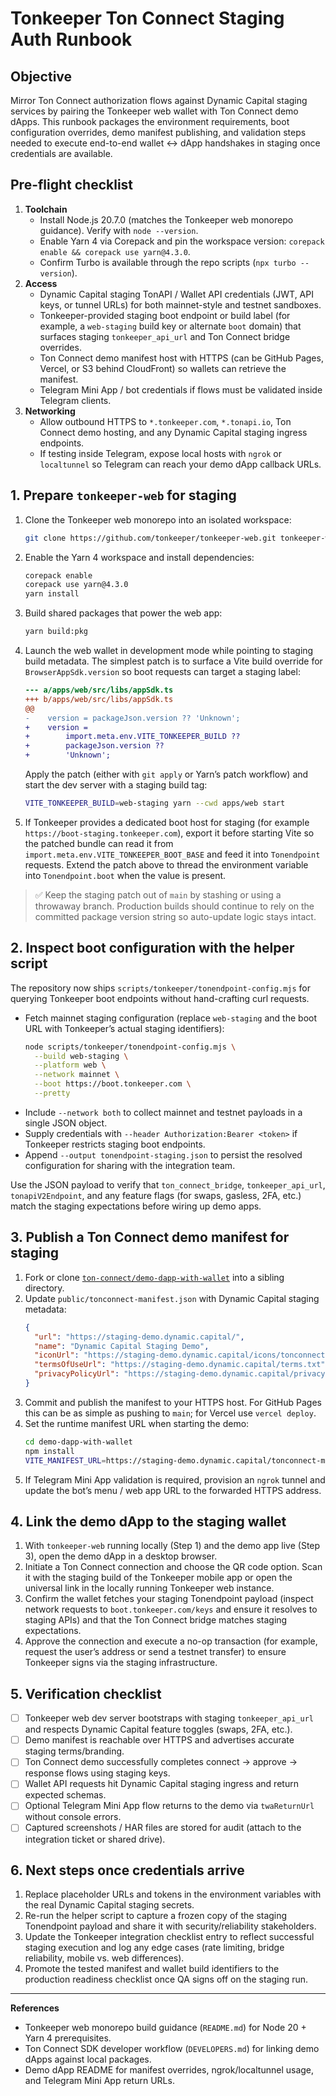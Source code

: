 # Tonkeeper Ton Connect Staging Auth Runbook

## Objective

Mirror Ton Connect authorization flows against Dynamic Capital staging services
by pairing the Tonkeeper web wallet with Ton Connect demo dApps. This runbook
packages the environment requirements, boot configuration overrides, demo
manifest publishing, and validation steps needed to execute end-to-end wallet ↔️
dApp handshakes in staging once credentials are available.

## Pre-flight checklist

1. **Toolchain**
   - Install Node.js 20.7.0 (matches the Tonkeeper web monorepo guidance).
     Verify with `node --version`.
   - Enable Yarn 4 via Corepack and pin the workspace version:
     `corepack enable && corepack use yarn@4.3.0`.
   - Confirm Turbo is available through the repo scripts
     (`npx turbo --version`).
2. **Access**
   - Dynamic Capital staging TonAPI / Wallet API credentials (JWT, API keys, or
     tunnel URLs) for both mainnet-style and testnet sandboxes.
   - Tonkeeper-provided staging boot endpoint or build label (for example, a
     `web-staging` build key or alternate `boot` domain) that surfaces staging
     `tonkeeper_api_url` and Ton Connect bridge overrides.
   - Ton Connect demo manifest host with HTTPS (can be GitHub Pages, Vercel, or
     S3 behind CloudFront) so wallets can retrieve the manifest.
   - Telegram Mini App / bot credentials if flows must be validated inside
     Telegram clients.
3. **Networking**
   - Allow outbound HTTPS to `*.tonkeeper.com`, `*.tonapi.io`, Ton Connect demo
     hosting, and any Dynamic Capital staging ingress endpoints.
   - If testing inside Telegram, expose local hosts with `ngrok` or
     `localtunnel` so Telegram can reach your demo dApp callback URLs.

## 1. Prepare `tonkeeper-web` for staging

1. Clone the Tonkeeper web monorepo into an isolated workspace:
   ```bash
   git clone https://github.com/tonkeeper/tonkeeper-web.git tonkeeper-web && cd tonkeeper-web
   ```
2. Enable the Yarn 4 workspace and install dependencies:
   ```bash
   corepack enable
   corepack use yarn@4.3.0
   yarn install
   ```
3. Build shared packages that power the web app:
   ```bash
   yarn build:pkg
   ```
4. Launch the web wallet in development mode while pointing to staging build
   metadata. The simplest patch is to surface a Vite build override for
   `BrowserAppSdk.version` so boot requests can target a staging label:
   ```diff
   --- a/apps/web/src/libs/appSdk.ts
   +++ b/apps/web/src/libs/appSdk.ts
   @@
   -    version = packageJson.version ?? 'Unknown';
   +    version =
   +        import.meta.env.VITE_TONKEEPER_BUILD ??
   +        packageJson.version ??
   +        'Unknown';
   ```
   Apply the patch (either with `git apply` or Yarn’s patch workflow) and start
   the dev server with a staging build tag:
   ```bash
   VITE_TONKEEPER_BUILD=web-staging yarn --cwd apps/web start
   ```
5. If Tonkeeper provides a dedicated boot host for staging (for example
   `https://boot-staging.tonkeeper.com`), export it before starting Vite so the
   patched bundle can read it from `import.meta.env.VITE_TONKEEPER_BOOT_BASE`
   and feed it into `Tonendpoint` requests. Extend the patch above to thread the
   environment variable into `Tonendpoint.boot` when the value is present.

> ✅ Keep the staging patch out of `main` by stashing or using a throwaway
> branch. Production builds should continue to rely on the committed package
> version string so auto-update logic stays intact.

## 2. Inspect boot configuration with the helper script

The repository now ships `scripts/tonkeeper/tonendpoint-config.mjs` for querying
Tonkeeper boot endpoints without hand-crafting curl requests.

- Fetch mainnet staging configuration (replace `web-staging` and the boot URL
  with Tonkeeper’s actual staging identifiers):
  ```bash
  node scripts/tonkeeper/tonendpoint-config.mjs \
    --build web-staging \
    --platform web \
    --network mainnet \
    --boot https://boot.tonkeeper.com \
    --pretty
  ```
- Include `--network both` to collect mainnet and testnet payloads in a single
  JSON object.
- Supply credentials with `--header Authorization:Bearer <token>` if Tonkeeper
  restricts staging boot endpoints.
- Append `--output tonendpoint-staging.json` to persist the resolved
  configuration for sharing with the integration team.

Use the JSON payload to verify that `ton_connect_bridge`, `tonkeeper_api_url`,
`tonapiV2Endpoint`, and any feature flags (for swaps, gasless, 2FA, etc.) match
the staging expectations before wiring up demo apps.

## 3. Publish a Ton Connect demo manifest for staging

1. Fork or clone
   [`ton-connect/demo-dapp-with-wallet`](https://github.com/ton-connect/demo-dapp-with-wallet)
   into a sibling directory.
2. Update `public/tonconnect-manifest.json` with Dynamic Capital staging
   metadata:
   ```json
   {
     "url": "https://staging-demo.dynamic.capital/",
     "name": "Dynamic Capital Staging Demo",
     "iconUrl": "https://staging-demo.dynamic.capital/icons/tonconnect.png",
     "termsOfUseUrl": "https://staging-demo.dynamic.capital/terms.txt",
     "privacyPolicyUrl": "https://staging-demo.dynamic.capital/privacy.txt"
   }
   ```
3. Commit and publish the manifest to your HTTPS host. For GitHub Pages this can
   be as simple as pushing to `main`; for Vercel use `vercel deploy`.
4. Set the runtime manifest URL when starting the demo:
   ```bash
   cd demo-dapp-with-wallet
   npm install
   VITE_MANIFEST_URL=https://staging-demo.dynamic.capital/tonconnect-manifest.json npm run dev
   ```
5. If Telegram Mini App validation is required, provision an `ngrok` tunnel and
   update the bot’s menu / web app URL to the forwarded HTTPS address.

## 4. Link the demo dApp to the staging wallet

1. With `tonkeeper-web` running locally (Step 1) and the demo app live (Step 3),
   open the demo dApp in a desktop browser.
2. Initiate a Ton Connect connection and choose the QR code option. Scan it with
   the staging build of the Tonkeeper mobile app or open the universal link in
   the locally running Tonkeeper web instance.
3. Confirm the wallet fetches your staging Tonendpoint payload (inspect network
   requests to `boot.tonkeeper.com/keys` and ensure it resolves to staging APIs)
   and that the Ton Connect bridge matches staging expectations.
4. Approve the connection and execute a no-op transaction (for example, request
   the user’s address or send a testnet transfer) to ensure Tonkeeper signs via
   the staging infrastructure.

## 5. Verification checklist

- [ ] Tonkeeper web dev server bootstraps with staging `tonkeeper_api_url` and
      respects Dynamic Capital feature toggles (swaps, 2FA, etc.).
- [ ] Demo manifest is reachable over HTTPS and advertises accurate staging
      terms/branding.
- [ ] Ton Connect demo successfully completes connect → approve → response flows
      using staging keys.
- [ ] Wallet API requests hit Dynamic Capital staging ingress and return
      expected schemas.
- [ ] Optional Telegram Mini App flow returns to the demo via `twaReturnUrl`
      without console errors.
- [ ] Captured screenshots / HAR files are stored for audit (attach to the
      integration ticket or shared drive).

## 6. Next steps once credentials arrive

1. Replace placeholder URLs and tokens in the environment variables with the
   real Dynamic Capital staging secrets.
2. Re-run the helper script to capture a frozen copy of the staging Tonendpoint
   payload and share it with security/reliability stakeholders.
3. Update the Tonkeeper integration checklist entry to reflect successful
   staging execution and log any edge cases (rate limiting, bridge reliability,
   mobile vs. web differences).
4. Promote the tested manifest and wallet build identifiers to the production
   readiness checklist once QA signs off on the staging run.

---

**References**

- Tonkeeper web monorepo build guidance (`README.md`) for Node 20 + Yarn 4
  prerequisites.
- Ton Connect SDK developer workflow (`DEVELOPERS.md`) for linking demo dApps
  against local packages.
- Demo dApp README for manifest overrides, ngrok/localtunnel usage, and Telegram
  Mini App return URLs.
